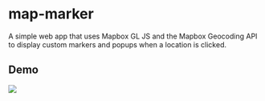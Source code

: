 # map-marker
A simple web app that uses Mapbox GL JS and the Mapbox Geocoding API to display custom markers and popups when a location is clicked.

## Demo

![](screenshots/demo.jpg)


